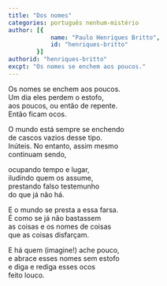 ```yaml
---
title: "Dos nomes"
categories: português nenhum-mistério
author: [{
			name: "Paulo Henriques Britto",
			id: "henriques-britto"
		}]
authorid: "henriques-britto"
excpt: "Os nomes se enchem aos poucos."
---
```


Os nomes se enchem aos poucos. \
Um dia eles perdem o estofo, \
aos poucos, ou então de repente. \
Então ficam ocos.

O mundo está sempre se enchendo \
de cascos vazios desse tipo. \
Inúteis. No entanto, assim mesmo \
continuam sendo,

ocupando tempo e lugar, \
iludindo quem os assume, \
prestando falso testemunho \
do que já não há.

E o mundo se presta a essa farsa. \
É como se já não bastassem \
as coisas e os nomes de coisas \
que as coisas disfarçam.

E há quem (imagine!) ache pouco, \
e abrace esses nomes sem estofo \
e diga e rediga esses ocos \
feito louco.